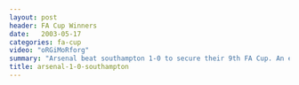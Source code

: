 ```yaml
---
layout: post
header: FA Cup Winners
date:   2003-05-17
categories: fa-cup
video: "oRGiMoRforg"
summary: "Arsenal beat southampton 1-0 to secure their 9th FA Cup. An early Robert Pires goal secured the cup."
title: arsenal-1-0-southampton
---
```

